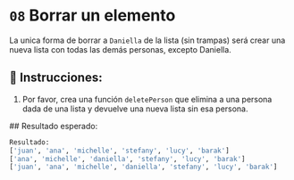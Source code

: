 # `08` Borrar un elemento

La unica forma de borrar a `Daniella` de la lista (sin trampas)
será crear una nueva lista con todas las demás personas, excepto Daniella.

## 📝 Instrucciones:

1. Por favor, crea una función `deletePerson` que elimina a una persona dada de una lista y devuelve una nueva lista sin esa persona.

## Resultado esperado:

 ```py
 Resultado:
 ['juan', 'ana', 'michelle', 'stefany', 'lucy', 'barak']
['ana', 'michelle', 'daniella', 'stefany', 'lucy', 'barak']
['juan', 'ana', 'michelle', 'daniella', 'stefany', 'lucy', 'barak']
```